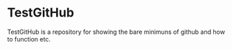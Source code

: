 # TestGitHub
TestGitHub is a repository for showing the bare minimuns of github and how to function etc. 
